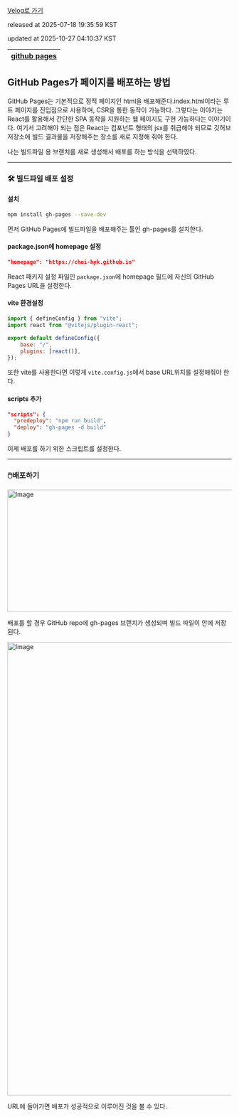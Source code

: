 [Velog로 가기](https://velog.io/@choi-hyk/GitHub-Pages-React로-배포하기)

released at 2025-07-18 19:35:59 KST

updated at 2025-10-27 04:10:37 KST

|[github pages](https://velog.io/tags/github-pages)|
|----|

## GitHub Pages가 페이지를 배포하는 방법

GitHub Pages는 기본적으로 정적 페이지인 html을 배포해준다.index.html이라는 루트 페이지를 진입점으로 사용하며, CSR을 통한 동작이 가능하다. 그렇다는 이야기는 React를 활용해서 간단한 SPA 동작을 지원하는 웹 페이지도 구현 가능하다는 이야기이다. 여기서 고려해야 되는 점은 React는 컴포넌트 형태의 jsx를 취급해야 되므로 깃허브 저장소에 빌드 결과물을 저장해주는 장소를 새로 지정해 줘야 한다.

나는 빌드파일 용 브랜치를 새로 생성해서 배포를 하는 방식을 선택하였다.

---

### 🛠️ 빌드파일 배포 설정

#### 설치
```bash
npm install gh-pages --save-dev
```


먼저 GitHub Pages에 빌드파일을 배포해주는 툴인 gh-pages를 설치한다.

#### package.json에 homepage 설정

```json
"homepage": "https://choi-hyk.github.io"
```
React 패키지 설정 파일인 `package.json`에 homepage 필드에 자신의 GitHub Pages URL을 설정한다.

#### vite 환경설정

```js
import { defineConfig } from "vite";
import react from "@vitejs/plugin-react";

export default defineConfig({
    base: "/",
    plugins: [react()],
});
```

또한 vite를 사용한다면 이렇게 `vite.config.js`에서 base URL위치를 설정해줘야 한다.


#### scripts 추가

```json
"scripts": {
  "predeploy": "npm run build",
  "deploy": "gh-pages -d build"
}
```

이제 배포를 하기 위한 스크립트를 설정한다.

---

### 🖱️배포하기

<img width="1029" height="275" alt="Image" src="https://github.com/user-attachments/assets/6f703458-f885-42ab-8374-d0322733588c" />


배포를 할 경우 GitHub repo에 gh-pages 브랜치가 생성되며 빌드 파일이 안에 저장된다.

<img width="1920" height="1020" alt="Image" src="https://github.com/user-attachments/assets/57e2e157-0202-4a7f-908f-ac4da8e065f6" />

URL에 들어가면 배포가 성공적으로 이루어진 것을 볼 수 있다.
